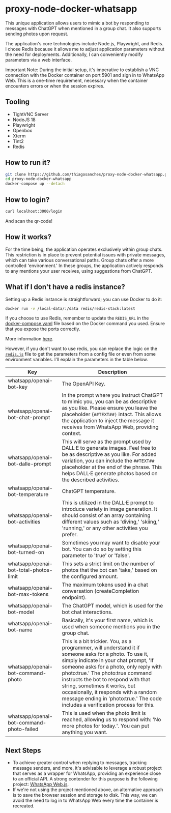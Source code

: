 # proxy-node-docker-whatsapp
This unique application allows users to mimic a bot by responding to messages with ChatGPT when mentioned in a group chat. It also supports sending photos upon request.

The application's core technologies include Node.js, Playwright, and Redis. I chose Redis because it allows me to adjust application parameters without the need for deployments. Additionally, I can conveniently modify parameters via a web interface.

Important Note: During the initial setup, it's imperative to establish a VNC connection with the Docker container on port 5901 and sign in to WhatsApp Web. This is a one-time requirement, necessary when the container encounters errors or when the session expires.

## Tooling
- TightVNC Server
- NodeJS 18
- Playwright
- Openbox
- Xterm
- Tint2
- Redis

## How to run it?

```bash
git clone https://github.com/thiagosanches/proxy-node-docker-whatsapp.git
cd proxy-node-docker-whatsapp
docker-compose up --detach
```

## How to login?
```bash
curl localhost:3000/login
```
And scan the qr-code!

## How it works?

For the time being, the application operates exclusively within group chats. This restriction is in place to prevent potential issues with private messages, which can take various conversational paths. Group chats offer a more controlled 'environment.' In these groups, the application actively responds to any mentions your user receives, using suggestions from ChatGPT.

## What if I don't have a redis instance?

Setting up a Redis instance is straightforward; you can use Docker to do it:

```bash
docker run -v /local-data/:/data redis/redis-stack:latest 
```

If you choose to use Redis, remember to update the `REDIS_URL` in the [docker-compose.yaml](./docker-compose.yaml) file based on the Docker command you used. Ensure that you expose the ports correctly.

More information [here](https://hub.docker.com/r/redis/redis-stack).

However, if you don't want to use redis, you can replace the logic on the [`redis.js`](./redis.js) file to get the parameters from a config file or even from some environment variables. I'll explain the parameters in the table below.

| Key  | Description   |
|---|---|
|whatsapp/openai-bot-key|The OpenAPI Key.|
|whatsapp/openai-bot-chat-prompt|In the prompt where you instruct ChatGPT to mimic you, you can be as descriptive as you like. Please ensure you leave the placeholder (`##TEXT##)` intact. This allows the application to inject the message it receives from WhatsApp Web, providing context.|
|whatsapp/openai-bot-dalle-prompt|This will serve as the prompt used by DALL·E to generate images. Feel free to be as descriptive as you like. For added variation, you can include the `##TEXT##` placeholder at the end of the phrase. This helps DALL·E generate photos based on the described activities.|
|whatsapp/openai-bot-temperature|ChatGPT temperature.|
|whatsapp/openai-bot-activities|This is utilized in the DALL·E prompt to introduce variety in image generation. It should consist of an array containing different values such as 'diving,' 'skiing,' 'running,' or any other activities you prefer.|
|whatsapp/openai-bot-turned-on|Sometimes you may want to disable your bot. You can do so by setting this parameter to 'true' or 'false'.|
|whatsapp/openai-bot-total-photos-limit|This sets a strict limit on the number of photos that the bot can 'take,' based on the configured amount.|
|whatsapp/openai-bot-max-tokens|The maximum tokens used in a chat conversation (createCompletion endpoint).|
|whatsapp/openai-bot-model|The ChatGPT model, which is used for the bot chat interactions.|
|whatsapp/openai-bot-name|Basically, it's your first name, which is used when someone mentions you in the group chat.|
|whatsapp/openai-bot-command-photo| This is a bit trickier. You, as a programmer, will understand it if someone asks for a photo. To use it, simply indicate in your chat prompt, 'If someone asks for a photo, only reply with photo:true.' The photo:true command instructs the bot to respond with that string, sometimes it works, but occasionally, it responds with a random message ending in 'photo:true.' The code includes a verification process for this.|
|whatsapp/openai-bot-command-photo-failed|This is used when the photo limit is reached, allowing us to respond with: 'No more photos for today.'. You can put anything you want.|


## Next Steps

- To achieve greater control when replying to messages, tracking message senders, and more, it's advisable to leverage a robust project that serves as a wrapper for WhatsApp, providing an experience close to an official API. A strong contender for this purpose is the following project: [WhatsApp Web.js](https://github.com/pedroslopez/whatsapp-web.js).
- If we're not using the project mentioned above, an alternative approach is to save the browser session and storage to disk. This way, we can avoid the need to log in to WhatsApp Web every time the container is recreated.
